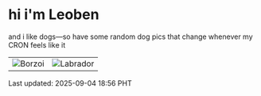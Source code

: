 # hi i'm Leoben

and i like dogs—so have some random dog pics that change whenever my CRON feels like it

|  |  |
|--------|----------|
| ![Borzoi](https://random-dog-vercel.vercel.app/api/random-borzoi?v=1756983417) | ![Labrador](https://random-dog-vercel.vercel.app/api/random-labrador?v=1756983417) |

Last updated: 2025-09-04 18:56 PHT
